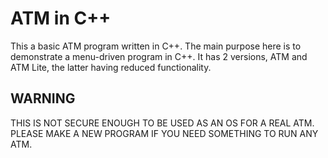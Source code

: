 # ATM in C++
This a basic ATM program written in C++. The main purpose here is to demonstrate a menu-driven program in C++. It has 2 versions, ATM and ATM Lite, the latter having reduced functionality. 
## WARNING
THIS IS NOT SECURE ENOUGH TO BE USED AS AN OS FOR A REAL ATM. PLEASE MAKE A NEW PROGRAM IF YOU NEED SOMETHING TO RUN ANY ATM.
